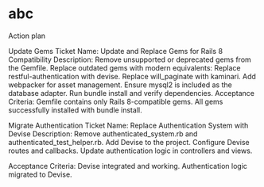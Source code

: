 # abc
Action plan

Update Gems
Ticket Name: Update and Replace Gems for Rails 8 Compatibility 
Description:
Remove unsupported or deprecated gems from the Gemfile.
Replace outdated gems with modern equivalents:
Replace restful-authentication with devise.
Replace will_paginate with kaminari.
Add webpacker for asset management.
Ensure mysql2 is included as the database adapter.
Run bundle install and verify dependencies. 
Acceptance Criteria:
Gemfile contains only Rails 8-compatible gems.
All gems successfully installed with bundle install.



Migrate Authentication
Ticket Name: Replace Authentication System with Devise 
Description:
Remove authenticated_system.rb and authenticated_test_helper.rb.
Add Devise to the project.
Configure Devise routes and callbacks.
Update authentication logic in controllers and views. 

Acceptance Criteria:
Devise integrated and working.
Authentication logic migrated to Devise.
